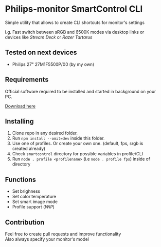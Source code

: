 # Philips-monitor SmartControl CLI

Simple utility that allows to create CLI shortcuts for monitor's settings

i.g. Fast switch between sRGB and 6500K modes via desktop links or devices like _Stream Deck_ or _Razer Tartarus_

## Tested on next devices

-   Philips 27" 27M1F5500P/00 (by my own)

## Requirements

Official software required to be installed and started in background on your PC.

[Download here](https://www.philips.co.uk/c-p/27M1F5500P_00/evnia-gaming-monitor-quad-hd-gaming-monitor/support)

## Installing

1. Clone repo in any desired folder.
2. Run `npm install --omit=dev` inside this folder.
3. Use one of profiles. Or create your own one. (default, fps, srgb is created already)
4. Check `smartcontrol` directory for possible variables in profile/CLI
5. Run `node . profile <profilename>` (i.e `node . profile fps`) inside of directory

## Functions

-   Set brighness
-   Set color temperature
-   Set smart image mode
-   Profile support (_WIP_)

## Contribution

Feel free to create pull requests and improve functionality  
Also always specify your monitor's model
